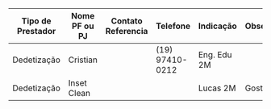 | Tipo de Prestador | Nome PF ou PJ | Contato Referencia | Telefone        | Indicação   | Observ. |
| ----------------- | ------------- | ------------------ | --------------- | ----------- | ------- |
| Dedetização       | Cristian      |                    | (19) 97410-0212 | Eng. Edu 2M |         |
| Dedetização       | Inset Clean   |                    |                 | Lucas 2M    | Gostou  |